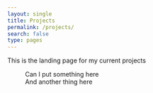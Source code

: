 ```yaml
---
layout: single
title: Projects
permalink: /projects/
search: false
type: pages
---
```


This is the landing page for my current projects

<figure class="half">
  <div>Can I put something here</div>
  <div>And another thing here</div>
</figure>
